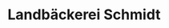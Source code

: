---
title: "Landbäckerei Schmidt"
url: /koenigstein/landbaeckerei-schmidt-koenigsteiner-strasse/
shop: Bäckerei
---